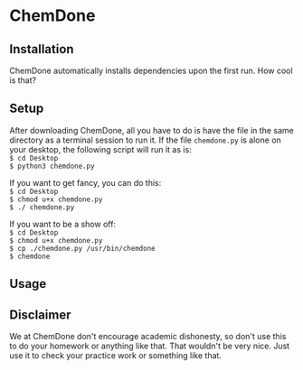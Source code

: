 # ChemDone

## Installation
ChemDone automatically installs dependencies upon the first run. How cool is that?

## Setup
After downloading ChemDone, all you have to do is have the file in the same directory as a terminal session to run it. If the file `chemdone.py` is alone on your desktop, the following script will run it as is:\
`$ cd Desktop`\
`$ python3 chemdone.py`

If you want to get fancy, you can do this:\
`$ cd Desktop`\
`$ chmod u+x chemdone.py`\
`$ ./ chemdone.py`

If you want to be a show off:\
`$ cd Desktop`\
`$ chmod u+x chemdone.py`\
`$ cp ./chemdone.py /usr/bin/chemdone`\
`$ chemdone`

## Usage


## Disclaimer
We at ChemDone don't encourage academic dishonesty, so don't use this to do your homework or anything like that. That wouldn't be very nice. Just use it to check your practice work or something like that.
